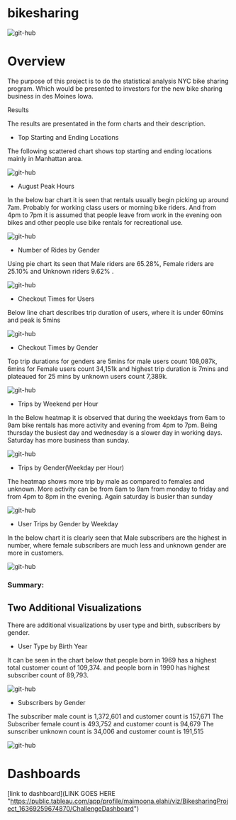 # bikesharing

![git-hub](https://github.com/MonaElahi/bikesharing/blob/3112ea428ac38128e8d1bbacdd3da8b158f293fa/CoverImage.jpg)

# Overview

The purpose of this project is to do the statistical analysis NYC bike sharing program.
Which would be presented to investors for the new bike sharing business in des Moines Iowa.

 
Results

The results are presentated in the form charts and their description. 

* Top Starting and Ending Locations

The following scattered chart shows top starting and ending locations mainly in Manhattan area.

![git-hub](https://github.com/MonaElahi/bikesharing/blob/1af4606b3cf98ac26a01bcbf78204d6d6c2d78df/Starting_and_Ending_Locations.PNG)


* August Peak Hours 

In the below bar chart it is seen that rentals usually begin picking up around 7am. Probably for working class users or morning bike riders.
And from 4pm to 7pm it is assumed that people leave from work in the evening oon bikes and other people use bike rentals for recreational use.

![git-hub](https://github.com/MonaElahi/bikesharing/blob/9995b07e74d520e1a0523b032d2ecfb16c29258d/Peak_Hours.PNG)

* Number of Rides by Gender

Using pie chart its seen that Male riders are 65.28%, Female riders are 25.10% and Unknown riders 9.62% . 

![git-hub](https://github.com/MonaElahi/bikesharing/blob/1af4606b3cf98ac26a01bcbf78204d6d6c2d78df/Number_of_Rides_by_Gender.PNG)

* Checkout Times for Users

Below line chart describes trip duration of users, where it is under 60mins and peak is 5mins

![git-hub](https://github.com/MonaElahi/bikesharing/blob/35d339ea5462e524f03200e331405fa3e025e29c/Images/Checkout_times_for_users.PNG)

* Checkout Times by Gender

Top trip durations for genders are 5mins for male users count 108,087k,
6mins for Female users count 34,151k
and highest trip duration is 7mins and plateaued for 25 mins by unknown users count 7,389k.

![git-hub](https://github.com/MonaElahi/bikesharing/blob/35d339ea5462e524f03200e331405fa3e025e29c/Images/Checkout_Times_by_Gender.PNG)

* Trips by Weekend per Hour

In the Below heatmap it is observed that during the weekdays from 6am to 9am bike rentals has more activity and evening from 4pm to 7pm.
Being thursday the busiest day and wednesday is a slower day in working days.
Saturday has more business than sunday. 

 ![git-hub](https://github.com/MonaElahi/bikesharing/blob/35d339ea5462e524f03200e331405fa3e025e29c/Images/Trips_by_Weekend_per_Hour.PNG)

* Trips by Gender(Weekday per Hour)

The heatmap shows more trip by male as compared to females and unknown.
More activity can be from 6am to 9am from monday to friday and from 4pm to 8pm in the evening. 
Again saturday is busier than sunday

![git-hub](https://github.com/MonaElahi/bikesharing/blob/35d339ea5462e524f03200e331405fa3e025e29c/Images/Trips_by_Gender(Weekday_per_Hour).PNG)

* User Trips by Gender by Weekday

In the below chart it is clearly seen that Male subscribers are the highest in number,
where female subscribers are much less and unknown gender are more in customers. 

![git-hub](https://github.com/MonaElahi/bikesharing/blob/35d339ea5462e524f03200e331405fa3e025e29c/Images/User_Trips_by_Gender_by_Weekday.PNG)


### Summary:

## Two Additional Visualizations

There are additional visualizations by user type and birth, subscribers by gender.

* User Type by Birth Year

It can be seen in the chart below that people born in 1969 has a highest total customer count of 109,374.
and people born in 1990 has highest subscriber count of 89,793.

![git-hub](https://github.com/MonaElahi/bikesharing/blob/1af4606b3cf98ac26a01bcbf78204d6d6c2d78df/Images/Usertype_by_birth_year.PNG)

* Subscribers by Gender

The subscriber male count is 1,372,601 and customer count is 157,671
The Subscriber female count is 493,752 and customer count is 94,679
The sunscriber unknown count is 34,006 and customer count is 191,515


![git-hub](https://github.com/MonaElahi/bikesharing/blob/1af4606b3cf98ac26a01bcbf78204d6d6c2d78df/Images/Subscribers_by_gender.PNG)

# Dashboards

[link to dashboard](LINK GOES HERE "https://public.tableau.com/app/profile/maimoona.elahi/viz/BikesharingProject_16369259674870/ChallengeDashboard")






